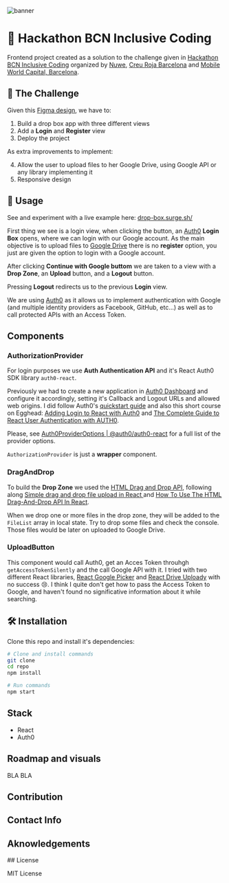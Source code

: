 ![banner](https://res.cloudinary.com/do6vrwdse/image/upload/v1655549092/drop-box/screenshot-1.png)

# 💫 Hackathon BCN Inclusive Coding

Frontend project created as a solution to the challenge given in [Hackathon BCN Inclusive Coding](https://nuwe.io/challenge/hackathon-bcn-inclusive-coding-frontend) organized by [Nuwe](https://nuwe.io/), [Creu Roja Barcelona](https://www.cruzroja.es/principal/web/barcelona) and [Mobile World Capital, Barcelona](https://mobileworldcapital.com/).

## 🌟 The Challenge

Given this [Figma design](https://www.figma.com/file/0SZrgYVwjp2mz1ohVi8WSw?node-id=51:4), we have to:

1. Build a drop box app with three different views
2. Add a **Login** and **Register** view
3. Deploy the project

As extra improvements to implement:

4. Allow the user to upload files to her Google Drive, using Google API or any library implementing it
5. Responsive design

## 👀 Usage

See and experiment with a live example here: [drop-box.surge.sh/](https://drop-box.surge.sh/)

First thing we see is a login view, when clicking the button, an [Auth0](https://auth0.com) **Login Box** opens, where we can login with our Google account. As the main objective is to upload files to [Google Drive](https://drive.google.com) there is no **register** option, you just are given the option to login with a Google account.

After clicking **Continue with Google buttom** we are taken to a view with a **Drop Zone**, an **Upload** button, and a **Logout** button.

Pressing **Logout** redirects us to the previous **Login** view.

We are using [Auth0](https://auth0.com) as it allows us to implement authentication with Google (and multiple identity providers as Facebook, GitHub, etc...) as well as to call protected APIs with an Access Token.

## Components

### AuthorizationProvider

For login purposes we use **Auth Authentication API** and it's React Auth0 SDK library `auth0-react`.

Previously we had to create a new application in [Auth0 Dashboard](https://manage.auth0.com/dashboard/) and configure it accordingly, setting it's Callback and Logout URLs and allowed web origins. I did follow Auth0's [quickstart guide](https://auth0.com/docs/quickstart/spa/react/interactive) and also this short course on Egghead: [Adding Login to React with Auth0](https://egghead.io/lessons/react-adding-login-to-react-with-auth0) and [The Complete Guide to React User Authentication with AUTH0](https://auth0.com/blog/complete-guide-to-react-user-authentication/).

Please, see [Auth0ProviderOptions | @auth0/auth0-react](https://auth0.github.io/auth0-react/interfaces/Auth0ProviderOptions.html) for a full list of the provider options.

`AuthorizationProvider` is just a **wrapper** component.

### DragAndDrop

To build the **Drop Zone** we used the [HTML Drag and Drop API](https://developer.mozilla.org/en-US/docs/Web/API/HTML_Drag_and_Drop_API), following along [Simple drag and drop file upload in React
](https://medium.com/@650egor/simple-drag-and-drop-file-upload-in-react-2cb409d88929) and [How To Use The HTML Drag-And-Drop API In React](https://www.smashingmagazine.com/2020/02/html-drag-drop-api-react/).

When we drop one or more files in the drop zone, they will be added to the `FileList` array in local state. Try to drop some files and check the console. Those files would be later on uploaded to Google Drive.

### UploadButton

This component would call Auth0, get an Acces Token throuhgh `getAccessTokenSilently` and the call Google API with it. I tried with two different React libraries, [React Google Picker](https://github.com/sdoomz/react-google-picker) and [React Drive Uploady](https://github.com/rpldy/drive-uploady) with no success 😢. I think I quite don't get how to pass the Access Token to Google, and haven't found no significative information about it while searching.

## 🛠 Installation

Clone this repo and install it's dependencies:

```bash
# Clone and install commands
git clone
cd repo
npm install

# Run commands
npm start
```

## Stack

- React
- Auth0

## Roadmap and visuals

BLA BLA

## Contribution

## Contact Info

## Aknowledgements

## License

MIT License
